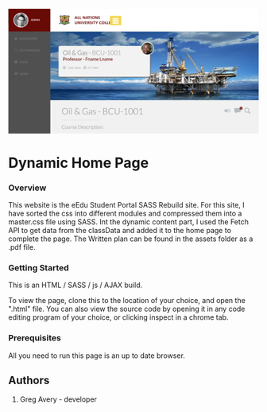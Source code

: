 ![All about Dynamic Home Page](images/dynamic_content_ref.png "Dynamic Content Ref Img")

# Dynamic Home Page

### Overview
This website is the eEdu Student Portal SASS Rebuild site. For this site, I have sorted the css into different modules and compressed them into a master.css file using SASS. Int the dynamic content part, I used the Fetch API to get data from the classData and added it to the home page to complete the page. The Written plan can be found in the assets folder as a .pdf file. 

### Getting Started
This is an HTML / SASS / js / AJAX build.

To view the page, clone this to the location of your choice, and open the ".html" file.
You can also view the source code by opening it in any code editing program of your choice, or clicking inspect in a chrome tab.

### Prerequisites
All you need to run this page is an up to date browser.

## Authors
1. Greg Avery - developer
